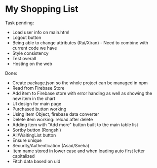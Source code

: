# My Shopping List

Task pending:

- Load user info on main.html
- Logout button
- Being able to change attributes (Rui/Xiran)   - Need to combine with current code we have
- Style consistency
- Test overall
- Hosting on the web

Done:

- Create package.json so the whole project can be managed in npm
- Read from Firebase Store
- Add item to Firebase store with error handing as well as showing the new item in the chart
- UI design for main page
- Purchased button working
- Using Item Object, firebase data converter
- Delete item working: reload after delete
- Adding item with "Add more" button built to the main table list
- Sortby button (Rongshi)
- All/WaitingList button
- Ensure unique
- Security/Authentication (Asad/Sneha)
- Item name stored in lower case and when loading auto first letter capitalized
- Fitch data based on uid


